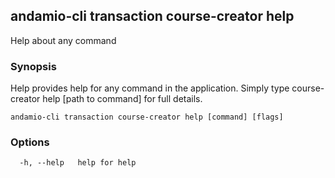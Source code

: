 ## andamio-cli transaction course-creator help

Help about any command

### Synopsis

Help provides help for any command in the application.
Simply type course-creator help [path to command] for full details.

```
andamio-cli transaction course-creator help [command] [flags]
```

### Options

```
  -h, --help   help for help
```


